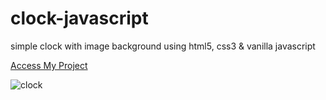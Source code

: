 # clock-javascript
 simple clock with image background using html5, css3 & vanilla javascript
 
  [Access My Project](https://jelsonjay.github.io/clock-javascript/)
 
 ![clock](https://user-images.githubusercontent.com/50907905/142584639-256d0c4e-4c97-4a7b-bf31-9fed7489485b.png)
